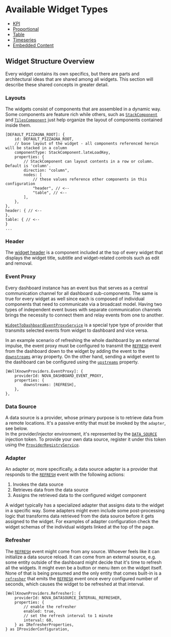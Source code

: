 # Available Widget Types

-   [KPI](./widget-types/kpi.html)
-   [Proportional](./widget-types/proportional.html)
-   [Table](./widget-types/table.html)
-   [Timeseries](./widget-types/timeseries.html)
-   [Embedded Content](./widget-types/embedded-content.html)

## Widget Structure Overview

Every widget contains its own specifics, but there are parts and architectural ideas that are shared
among all widgets. This section will describe these shared concepts in greater detail.

### Layouts

The widgets consist of components that are assembled in a dynamic way. Some components are feature rich
while others, such as
<a href="../components/StackComponent.html" target="_blank">`StackComponent`</a> and
<a href="../components/TilesComponent.html" target="_blank">`TilesComponent`</a> just help organize the
layout of components contained inside them.

```
[DEFAULT_PIZZAGNA_ROOT]: {
    id: DEFAULT_PIZZAGNA_ROOT,
    // base layout of the widget - all components referenced herein will be stacked in a column
    componentType: StackComponent.lateLoadKey,
    properties: {
        // StackComponent can layout contents in a row or column. Default is 'column'.
        direction: "column",
        nodes: [
            // these values reference other components in this configuration
            "header", // <--
            "table", // <--
        ],
    },
},
header: { // <--
},
table: { // <--
}
...
```

### Header

The <a href="../components/WidgetHeaderComponent.html" target="_blank">widget header</a> is a component
included at the top of every widget that displays the widget title, subtitle and widget-related
controls such as edit and removal.

### Event Proxy

Every dashboard instance has an event bus that serves as a central communication channel for all
dashboard sub-components. The same is true for every widget as well since each is composed of individual
components that need to communicate via a broadcast model. Having two types of independent event buses
with separate communication channels brings the necessity to connect them and relay events from one to
another.

<a href="../injectables/WidgetToDashboardEventProxyService.html" target="_blank">`WidgetToDashboardEventProxyService`</a>
is a special type type of provider that transmits selected events from widget to dashboard and vice
versa.

In an example scenario of refreshing the whole dashboard by an external impulse, the event proxy must be
configured to transmit the
<a href="../miscellaneous/variables.html#REFRESH" target="_blank">`REFRESH`</a> event from the dashboard
down to the widget by adding the event to the
<a href="../interfaces/IWidgetToDashboardEventProxyConfiguration.html#downstreams" target="_blank">`downstreams`</a>
array property. On the other hand, sending a widget event to the dashboard can be configured using the
<a href="../interfaces/IWidgetToDashboardEventProxyConfiguration.html#upstreams" target="_blank">`upstreams`</a>
property.

```
[WellKnownProviders.EventProxy]: {
    providerId: NOVA_DASHBOARD_EVENT_PROXY,
    properties: {
        downstreams: [REFRESH],
    },
},
```

### Data Source

A data source is a provider, whose primary purpose is to retrieve data from a remote locations. It's a
passive entity that must be invoked by the `adapter`, see below.  
In the provider/injector environment, it's represented by the
<a href="../miscellaneous/variables.html#DATA_SOURCE" target="_blank">`DATA_SOURCE`</a> injection token.
To provide your own data source, register it under this token using the
<a href="../injectables/ProviderRegistryService.html" target="_blank">`ProviderRegistryService`</a>.

### Adapter

An adapter or, more specifically, a data source adapter is a provider that responds to the
<a href="../miscellaneous/variables.html#REFRESH" target="_blank">`REFRESH`</a> event with the following
actions:

1. Invokes the data source
2. Retrieves data from the data source
3. Assigns the retrieved data to the configured widget component

A widget typically has a specialized adapter that assigns data to the widget in a specific way. Some
adapters might even include some post-processing logic that transforms data retrieved from the data
source before it gets assigned to the widget. For examples of adapter configuration check the widget
schemas of the individual widgets linked at the top of the page.

### Refresher

The <a href="../miscellaneous/variables.html#REFRESH" target="_blank">`REFRESH`</a> event might come from
any source. Whoever feels like it can initialize a data source reload. It can come from an external
source, e.g. some entity outside of the dashboard might decide that it's time to refresh all the widgets.
It might even be a button or menu item on the widget itself. None of that is being presumed and the only
entity that comes built-in is a
<a href="../classes/Refresher.html" target="_blank">`refresher`</a> that emits the
<a href="../miscellaneous/variables.html#REFRESH" target="_blank">`REFRESH`</a> event once every
configured number of seconds, which causes the widget to be refreshed at that interval.

```
[WellKnownProviders.Refresher]: {
    providerId: NOVA_DATASOURCE_INTERVAL_REFRESHER,
    properties: {
        // enable the refresher
        enabled: true,
        // set the refresh interval to 1 minute
        interval: 60,
    } as IRefresherProperties,
} as IProviderConfiguration,
```

